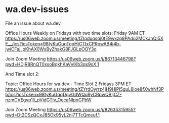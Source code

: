 # wa.dev-issues
File an issue about wa.dev

Office Hours Weekly on Fridays with two time slots:
Friday 9AM ET https://us06web.zoom.us/meeting/tZIqduqsqj0tE9wxzq8PAdu2MCkJhQI5XE__/ics?icsToken=98tyKuGuqTopHtCTtxCPRpwAB4j4b-jwiCFaj_pKhAX0WxByZhakG8FJGLpOOY3o

Join Zoom Meeting
https://us06web.zoom.us/j/86713446798?pwd=HDjR8RnQT0xsoBqkhKaVvlKb3qx9oX.1

And Time slot 2:

Topic: Office Hours for wa.dev - Time Slot 2
Fridays 3PM ET  https://us06web.zoom.us/meeting/tZYrdOyrrz4jH9HjPl5guL8ioe8fXwhNf3Pb/ics?icsToken=98tyKuGqqDgvGdWQuRyCRpwQBIjCZ-nzmCVEgvp1li_pVidGTlv_OecaNIpoGPbW

Join Zoom Meeting
https://us06web.zoom.us/j/82635315955?pwd=Dt2CSzQCxJB5Ok95yL2ni7TTcQmeuf.1
